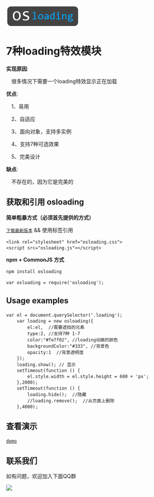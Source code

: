 ![](logo.png)

#  7种loading特效模块

**实现原因**:

  &emsp;很多情况下需要一个loading特效显示正在加载

**优点**:

  &emsp;1、易用

  &emsp;2、自适应

  &emsp;3、面向对象，支持多实例

  &emsp;4、支持7种可选效果

  &emsp;5、完美设计

**缺点**:

  &emsp;不存在的，因为它是完美的

## 获取和引用 osloading

**简单粗暴方式（必须首先提供的方式）**

  [`下载最新版本`](https://github.com/oscxc/osloading/releases) && 使用标签引用

```
<link rel="stylesheet" href="osloading.css">
<script src="osloading.js"></script>
```

**npm + CommonJS 方式**

```
npm install osloading
```

```
var osloading = require('osloading');
```

## Usage examples

```
var el = document.querySelector('.loading');
    var loading = new osloading({
        el:el,  //需要遮挡的元素
        type:2, //支持7种 1-7
        color:"#fe7f02", //loading动画的颜色
        backgroundColor:"#333", //背景色
        opacity:1  //背景透明度
    });
    loading.show(); // 显示
    setTimeout(function () {
        el.style.width = el.style.height = 600 + 'px';
    },2000);
    setTimeout(function () {
        loading.hide();  //隐藏
        //loading.remove();  //从页面上删除
    },4000);
```

## 查看演示
[`demo`](https://oscxc.github.io/osloading/)


## 联系我们

如有问题，欢迎加入下面QQ群

![](https://oscxc.github.io/Images/doc/contact.jpg)
